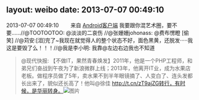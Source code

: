 layout: weibo
date: 2013-07-07 00:49:10
---
<meta name="referrer" content="no-referrer" />

2013-07-07 00:49:10  &nbsp;&nbsp;&nbsp;&nbsp;&nbsp;&nbsp; 来自 <a href="http://app.weibo.com/t/feed/c66T5g" rel="nofollow">Android客户端</a>
我要跟你混艺术圈，要不要……//@TOOTOOTOO: @淡淡的二哀伤  //@张姗姗johonass: @费布愣瞪 [偷笑] //@苅安:[泪]完了~我现在就觉得人的整个状态不好，面色黑黄，还脱发·····我这是要毁了么！！！//@我是李小明: 我靠@左边右边我也不知道
>  @现代快报: 【不做IT，果然青春焕发】2011年，他是一个PHP工程师，和弟兄们奋战到午夜为了新浪微群上线；2013年，他离开IT业，成为水果店老板。做程序员做了5年，卖水果不到半年眼镜摘了、人变白了、连头发都长出来了，貌似还长高了！他叫@徐佳 http://t.cn/zT9ajZG转行，有时候，是华丽转身。 ​​​
>  ![图片](https://ww1.sinaimg.cn/large/62bfcf76jw1e48vwhu09wj20gk0kv77p.jpg)
